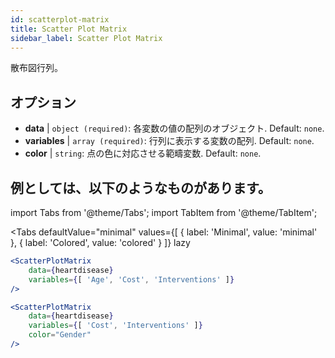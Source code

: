 ```yaml
---
id: scatterplot-matrix
title: Scatter Plot Matrix
sidebar_label: Scatter Plot Matrix
---
```


散布図行列。

## オプション

* __data__ | `object (required)`: 各変数の値の配列のオブジェクト. Default: `none`.
* __variables__ | `array (required)`: 行列に表示する変数の配列. Default: `none`.
* __color__ | `string`: 点の色に対応させる範疇変数. Default: `none`.


## 例としては、以下のようなものがあります。

import Tabs from '@theme/Tabs';
import TabItem from '@theme/TabItem';

<Tabs
    defaultValue="minimal"
    values={[
        { label: 'Minimal', value: 'minimal' },
        { label: 'Colored', value: 'colored' }
    ]}
    lazy
>

<TabItem value="minimal">

```jsx live
<ScatterPlotMatrix
    data={heartdisease} 
    variables={[ 'Age', 'Cost', 'Interventions' ]}
/>
```

</TabItem>

<TabItem value="colored">

```jsx live
<ScatterPlotMatrix
    data={heartdisease} 
    variables={[ 'Cost', 'Interventions' ]}
    color="Gender"
/>
```

</TabItem>

</Tabs>
